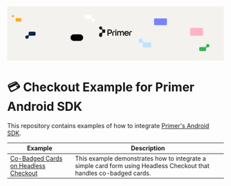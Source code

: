 ![Primer Banner](./images/primer-banner.png)

# 💳 Checkout Example for Primer Android SDK

This repository contains examples of how to integrate [Primer's Android SDK](https://primer.io/docs/sdk/android/2.x.x/).

| Example | Description |
| ------- | ----------- |
| [Co-Badged Cards on Headless Checkout](/co-badged-cards) | This example demonstrates how to integrate a simple card form using Headless Checkout that handles co-badged cards. |